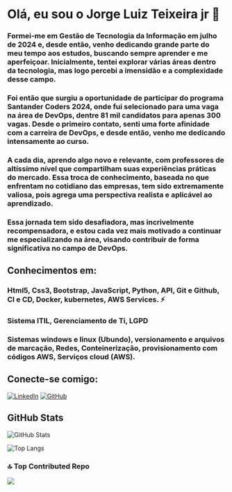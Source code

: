 # Olá, eu sou o Jorge Luiz Teixeira jr 👋 

### Formei-me em Gestão de Tecnologia da Informação em julho de 2024 e, desde então, venho dedicando grande parte do meu tempo aos estudos, buscando sempre aprender e me aperfeiçoar. Inicialmente, tentei explorar várias áreas dentro da tecnologia, mas logo percebi a imensidão e a complexidade desse campo.

### Foi então que surgiu a oportunidade de participar do programa Santander Coders 2024, onde fui selecionado para uma vaga na área de DevOps, dentre 81 mil candidatos para apenas 300 vagas. Desde o primeiro contato, senti uma forte afinidade com a carreira de DevOps, e desde então, venho me dedicando intensamente ao curso.

### A cada dia, aprendo algo novo e relevante, com professores de altíssimo nível que compartilham suas experiências práticas do mercado. Essa troca de conhecimento, baseada no que enfrentam no cotidiano das empresas, tem sido extremamente valiosa, pois agrega uma perspectiva realista e aplicável ao aprendizado.

### Essa jornada tem sido desafiadora, mas incrivelmente recompensadora, e estou cada vez mais motivado a continuar me especializando na área, visando contribuir de forma significativa no campo de DevOps.



## Conhecimentos em:


### Html5, Css3, Bootstrap, JavaScript, Python, API, Git e Github, CI e CD, Docker, kubernetes, AWS Services. ⚡
### Sistema ITIL, Gerenciamento de Ti, LGPD
### Sistemas windows e linux (Ubundo), versionamento e arquivos de marcação, Redes, Conteinerização, provisionamento com códigos AWS, Serviços cloud (AWS).




## Conecte-se comigo:

[![LinkedIn](https://img.shields.io/badge/LinkedIn-0077B5?style=for-the-badge&logo=linkedin&logoColor=white)](https://www.linkedin.com/in/jltdsjunior-dev/)
[![GitHub](https://img.shields.io/badge/GitHub-100000?style=for-the-badge&logo=github&logoColor=white)]([https://github.com/seu-usuario](https://github.com/jltdsjrdev))

         

## GitHub Stats
![GitHub Stats](https://github-readme-stats.vercel.app/api?username=jltdsjrdev&theme=transparent&bg_color=000&border_color=30A3DC&show_icons=true&icon_color=30A3DC&title_color=E94D5F&text_color=FFF)

![Top Langs](https://github-readme-stats-git-masterrstaa-rickstaa.vercel.app/api/top-langs/?username=jltdsjrdev&layout=compact&bg_color=000&border_color=30A3DC&title_color=E94D5F&text_color=FFF)



### 🔝 Top Contributed Repo
![](https://github-contributor-stats.vercel.app/api?username=jltdsjrdev&theme=dark&combine_all_yearly_contributions=true)





<!--
**jltdsjrdev/jltdsjrdev** is a ✨ _special_ ✨ repository because its `README.md` (this file) appears on your GitHub profile.

Here are some ideas to get you started:

- 🔭 I’m currently working on ...
- 🌱 I’m currently learning ...
- 👯 I’m looking to collaborate on ...
- 🤔 I’m looking for help with ...
- 💬 Ask me about ...
- 📫 How to reach me: ...
- 😄 Pronouns: ...
- ⚡ Fun fact: ...
-->
